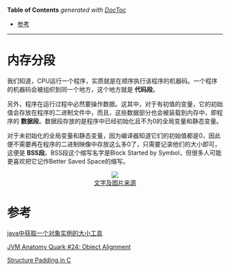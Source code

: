 <!-- START doctoc generated TOC please keep comment here to allow auto update -->
<!-- DON'T EDIT THIS SECTION, INSTEAD RE-RUN doctoc TO UPDATE -->
**Table of Contents**  *generated with [DocToc](https://github.com/thlorenz/doctoc)*

- [参考](#%E5%8F%82%E8%80%83)

<!-- END doctoc generated TOC please keep comment here to allow auto update -->


***

# 内存分段

我们知道，CPU运行一个程序，实质就是在顺序执行该程序的机器码。一个程序的机器码会被组织到同一个地方，这个地方就是 **代码段**。

另外，程序在运行过程中必然要操作数据。这其中，对于有初值的变量，它的初始值会存放在程序的二进制文件中，而且，这些数据部分也会被装载到内存中，即程序的 **数据段**。数据段存放的是程序中已经初始化且不为0的全局变量和静态变量。

对于未初始化的全局变量和静态变量，因为编译器知道它们的初始值都是0，因此便不需要再在程序的二进制映像中存放这么多0了，只需要记录他们的大小即可，这便是 **BSS段**。BSS段这个缩写名字是Block Started by Symbol，但很多人可能更喜欢把它记作Better Saved Space的缩写。

<div style="text-align: center;">
  <img src="https://static001.geekbang.org/resource/image/fc/c0/fcb6231d9cc3841643e4b84462e5b3c0.jpg?wh=2284x1980"/>
  <br>
  <a href="https://time.geekbang.org/column/article/431904" target="_blank">文字及图片来源</a>
</div>

# 参考

[java中获取一个对象实例的大小工具](https://blog.csdn.net/hu_youliang/article/details/108817713)

[JVM Anatomy Quark #24: Object Alignment](https://shipilev.net/jvm/anatomy-quarks/24-object-alignment/#:~:text=It%20is%20technically%20possible%20to,object%20alignment%20is%208%20bytes.)

[Structure Padding in C](https://www.youtube.com/watch?v=aROgtACPjjg)

